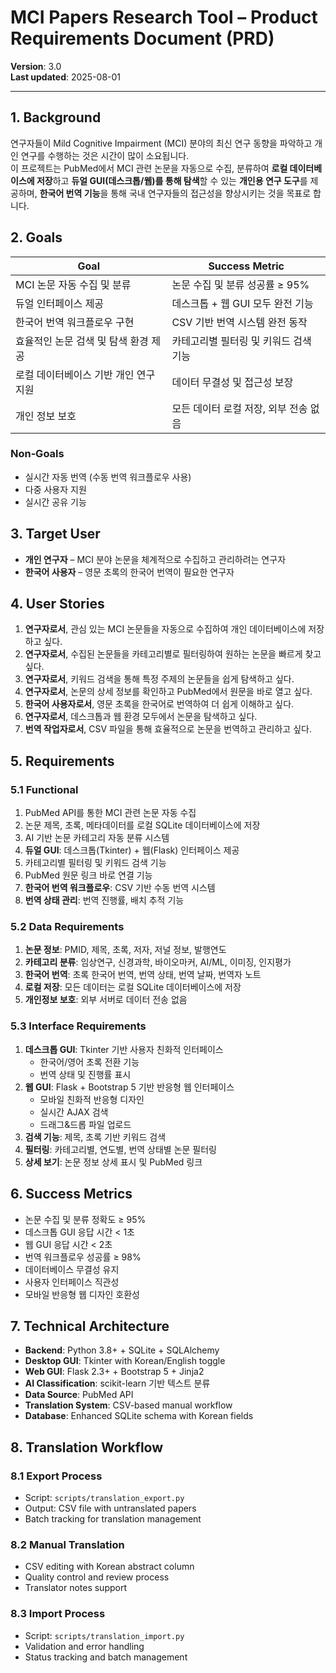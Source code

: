 # MCI Papers Research Tool – Product Requirements Document (PRD)

**Version**: 3.0  
**Last updated**: 2025-08-01

---

## 1. Background
연구자들이 Mild Cognitive Impairment (MCI) 분야의 최신 연구 동향을 파악하고 개인 연구를 수행하는 것은 시간이 많이 소요됩니다.  
이 프로젝트는 PubMed에서 MCI 관련 논문을 자동으로 수집, 분류하여 **로컬 데이터베이스에 저장**하고 **듀얼 GUI(데스크톱/웹)를 통해 탐색**할 수 있는 **개인용 연구 도구**를 제공하며, **한국어 번역 기능**을 통해 국내 연구자들의 접근성을 향상시키는 것을 목표로 합니다.

## 2. Goals
| Goal | Success Metric |
|------|---------------|
| MCI 논문 자동 수집 및 분류 | 논문 수집 및 분류 성공률 ≥ 95% |
| 듀얼 인터페이스 제공 | 데스크톱 + 웹 GUI 모두 완전 기능 |
| 한국어 번역 워크플로우 구현 | CSV 기반 번역 시스템 완전 동작 |
| 효율적인 논문 검색 및 탐색 환경 제공 | 카테고리별 필터링 및 키워드 검색 기능 |
| 로컬 데이터베이스 기반 개인 연구 지원 | 데이터 무결성 및 접근성 보장 |
| 개인 정보 보호 | 모든 데이터 로컬 저장, 외부 전송 없음 |

### Non‑Goals
* 실시간 자동 번역 (수동 번역 워크플로우 사용)
* 다중 사용자 지원
* 실시간 공유 기능

## 3. Target User
* **개인 연구자** – MCI 분야 논문을 체계적으로 수집하고 관리하려는 연구자
* **한국어 사용자** – 영문 초록의 한국어 번역이 필요한 연구자

## 4. User Stories
1. **연구자로서**, 관심 있는 MCI 논문들을 자동으로 수집하여 개인 데이터베이스에 저장하고 싶다.
2. **연구자로서**, 수집된 논문들을 카테고리별로 필터링하여 원하는 논문을 빠르게 찾고 싶다.
3. **연구자로서**, 키워드 검색을 통해 특정 주제의 논문들을 쉽게 탐색하고 싶다.
4. **연구자로서**, 논문의 상세 정보를 확인하고 PubMed에서 원문을 바로 열고 싶다.
5. **한국어 사용자로서**, 영문 초록을 한국어로 번역하여 더 쉽게 이해하고 싶다.
6. **연구자로서**, 데스크톱과 웹 환경 모두에서 논문을 탐색하고 싶다.
7. **번역 작업자로서**, CSV 파일을 통해 효율적으로 논문을 번역하고 관리하고 싶다.

## 5. Requirements
### 5.1 Functional
1. PubMed API를 통한 MCI 관련 논문 자동 수집
2. 논문 제목, 초록, 메타데이터를 로컬 SQLite 데이터베이스에 저장
3. AI 기반 논문 카테고리 자동 분류 시스템
4. **듀얼 GUI**: 데스크톱(Tkinter) + 웹(Flask) 인터페이스 제공
5. 카테고리별 필터링 및 키워드 검색 기능
6. PubMed 원문 링크 바로 연결 기능
7. **한국어 번역 워크플로우**: CSV 기반 수동 번역 시스템
8. **번역 상태 관리**: 번역 진행률, 배치 추적 기능

### 5.2 Data Requirements
1. **논문 정보**: PMID, 제목, 초록, 저자, 저널 정보, 발행연도
2. **카테고리 분류**: 임상연구, 신경과학, 바이오마커, AI/ML, 이미징, 인지평가
3. **한국어 번역**: 초록 한국어 번역, 번역 상태, 번역 날짜, 번역자 노트
4. **로컬 저장**: 모든 데이터는 로컬 SQLite 데이터베이스에 저장
5. **개인정보 보호**: 외부 서버로 데이터 전송 없음

### 5.3 Interface Requirements
1. **데스크톱 GUI**: Tkinter 기반 사용자 친화적 인터페이스
   - 한국어/영어 초록 전환 기능
   - 번역 상태 및 진행률 표시
2. **웹 GUI**: Flask + Bootstrap 5 기반 반응형 웹 인터페이스
   - 모바일 친화적 반응형 디자인
   - 실시간 AJAX 검색
   - 드래그&드롭 파일 업로드
3. **검색 기능**: 제목, 초록 기반 키워드 검색
4. **필터링**: 카테고리별, 연도별, 번역 상태별 논문 필터링
5. **상세 보기**: 논문 정보 상세 표시 및 PubMed 링크
## 6. Success Metrics
* 논문 수집 및 분류 정확도 ≥ 95%
* 데스크톱 GUI 응답 시간 < 1초
* 웹 GUI 응답 시간 < 2초
* 번역 워크플로우 성공률 ≥ 98%
* 데이터베이스 무결성 유지
* 사용자 인터페이스 직관성
* 모바일 반응형 웹 디자인 호환성

## 7. Technical Architecture
* **Backend**: Python 3.8+ + SQLite + SQLAlchemy
* **Desktop GUI**: Tkinter with Korean/English toggle
* **Web GUI**: Flask 2.3+ + Bootstrap 5 + Jinja2
* **AI Classification**: scikit-learn 기반 텍스트 분류
* **Data Source**: PubMed API
* **Translation System**: CSV-based manual workflow
* **Database**: Enhanced SQLite schema with Korean fields

## 8. Translation Workflow
### 8.1 Export Process
- Script: `scripts/translation_export.py`
- Output: CSV file with untranslated papers
- Batch tracking for translation management

### 8.2 Manual Translation
- CSV editing with Korean abstract column
- Quality control and review process
- Translator notes support

### 8.3 Import Process
- Script: `scripts/translation_import.py`
- Validation and error handling
- Status tracking and batch management
